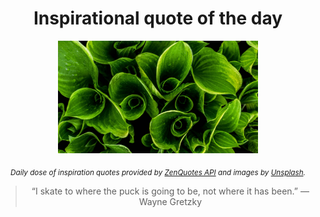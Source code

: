 
<div align="center">

# Inspirational quote of the day

<img src="./data/photo.jpeg" alt="Beautiful nature photo" width="320" height="180">

<sub><i>Daily dose of inspiration quotes provided by [ZenQuotes API](https://zenquotes.io/) and images by [Unsplash](https://unsplash.com/).</i></sub>


<blockquote>&ldquo;I skate to where the puck is going to be, not where it has been.&rdquo; &mdash; <footer>Wayne Gretzky</footer></blockquote>

</div>
